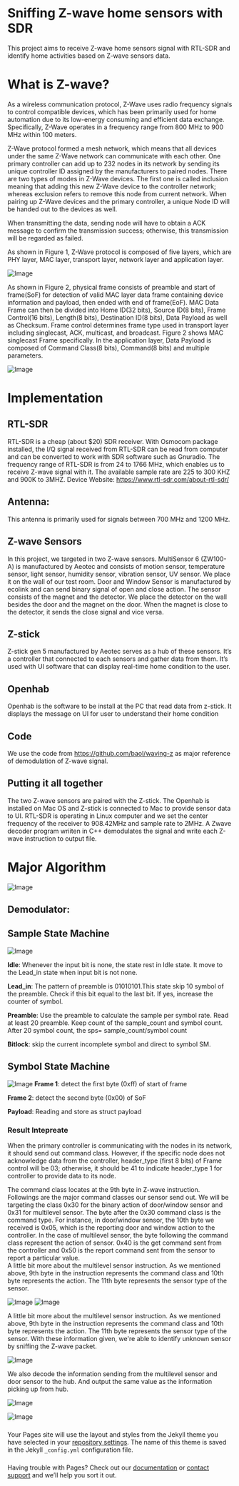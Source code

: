 # Sniffing Z-wave home sensors with SDR

This project aims to receive Z-wave home sensors signal with RTL-SDR and identify home activities based on Z-wave sensors data. 

# What is Z-wave? 

As a wireless communication protocol, Z-Wave uses radio frequency signals to control compatible devices, which has been primarily used for home automation due to its low-energy consuming and efficient data exchange. Specifically, Z-Wave operates in a frequency range from 800 MHz to 900 MHz within 100 meters.

Z-Wave protocol formed a mesh network, which means that all devices under the same Z-Wave network can communicate with each other. One primary controller can add up to 232 nodes in its network by sending its unique controller ID assigned by the manufacturers to paired nodes. There are two types of modes in Z-Wave devices. The first one is called inclusion meaning that adding this new Z-Wave device to the controller network; whereas exclusion refers to remove this node from current network. When pairing up Z-Wave devices and the primary controller, a unique Node ID will be handed out to the devices as well. 

When transmitting the data, sending node will have to obtain a ACK message to confirm the transmission success; otherwise, this transmission will be regarded as failed.
 
As shown in Figure 1, Z-Wave protocol is composed of five layers, which are PHY layer, MAC layer, transport layer, network layer and application layer. 

![Image](./images/1.jpg) 


As shown in Figure 2, physical frame consists of preamble and start of frame(SoF) for detection of valid MAC layer data frame containing device information and payload, then ended with end of frame(EoF). MAC Data Frame can then be divided into Home ID(32 bits), Source ID(8 bits), Frame Control(16 bits), Length(8 bits), Destination ID(8 bits), Data Payload as well as Checksum. Frame control determines frame type used in transport layer including singlecast, ACK, multicast, and broadcast. Figure 2 shows MAC singlecast Frame specifically. In the application layer, Data Payload is composed of Command Class(8 bits), Command(8 bits) and multiple parameters. 

![Image](./images/2.jpg) 

# Implementation
## RTL-SDR
RTL-SDR is a cheap (about $20) SDR receiver. With Osmocom package installed, the I/Q signal received from RTL-SDR can be read from computer and can be converted to work with SDR software such as Gnuradio. 
The frequency range of RTL-SDR is from 24 to 1766 MHz, which enables us to receive Z-wave signal with it. The available sample rate are 225 to 300 KHZ  and 900K to 3MHZ. 
Device Website: https://www.rtl-sdr.com/about-rtl-sdr/
## Antenna:
This antenna is primarily used for signals between 700 MHz and 1200 MHz.
## Z-wave Sensors
In this project, we targeted in two Z-wave sensors.
MultiSensor 6 (ZW100-A) is manufactured by Aeotec and consists of motion sensor, temperature sensor, light sensor, humidity sensor, vibration sensor, UV sensor. We place it on the wall of our test room.
Door and Window Sensor is manufactured by ecolink and can send binary signal of open and close action. The sensor consists of the magnet and the detector. We place the detector on the wall besides the door and the magnet on the door. When the magnet is close to the detector, it sends the close signal and vice versa. 
## Z-stick
Z-stick gen 5 manufactured by Aeotec serves as a hub of these sensors. It’s a controller that connected to each sensors and gather data from them. It’s used with UI software that can display real-time home condition to the user. 
## Openhab
Openhab is the software to be install at the PC that read data from z-stick. It displays the message on UI for user to understand their home condition
## Code
We use the code from https://github.com/baol/waving-z as major reference of demodulation of Z-wave signal.
## Putting it all together
The two Z-wave sensors are paired with the Z-stick. The Openhab is installed on Mac OS and Z-stick is connected to Mac to provide sensor data to UI. RTL-SDR is operating in Linux computer and we set the center frequency of the receiver to 908.42MHz and sample rate to 2MHz. A Zwave decoder program wriiten in C++ demodulates the signal and write each Z-wave instruction to output file.

# Major Algorithm
![Image](./images/3.jpg) 
## Demodulator:
## Sample State Machine
![Image](./images/SM1.png) 

**Idle**: Whenever the input bit is none, the state rest in Idle state. It move to the Lead_in state when input bit is not none.

**Lead_in**: The pattern of preamble is 01010101.This state skip 10 symbol of the preamble. Check if this bit equal to the last bit. If yes, increase the counter of symbol. 

**Preamble**: Use the preamble to calculate the sample per symbol rate. Read at least 20 preamble. Keep count of the sample_count and symbol count. After 20 symbol count, the sps= sample_count/symbol count

**Bitlock**: skip the current incomplete symbol and direct to symbol SM. 

## Symbol State Machine
![Image](./images/SM2.png) 
**Frame 1**: detect the first byte (0xff) of start of frame 

**Frame 2**: detect the second byte (0x00) of SoF

**Payload**: Reading and store as struct payload 


### Result Intepreate 


When the primary controller is communicating with the nodes in its network, it should send out command class. However, if the specific node does not acknowledge data from the controller, header_type (first 8 bits) of Frame control will be 03; otherwise, it should be 41 to indicate header_type 1 for controller to provide data to its node. 

The command class locates at the 9th byte in Z-wave instruction. Followings are the major command classes our sensor send out. We will be targeting the class 0x30 for the binary action of door/window sensor and 0x31 for multilevel sensor.  The byte after the 0x30 command class is the command type. For instance, in door/window sensor, the 10th byte we received is 0x05, which is the reporting door and window action to the controller. In the case of multilevel sensor, the byte following the command class represent the action of sensor. 0x40 is the get command sent from the controller and 0x50 is the report command sent from the sensor to report a particular value.  
A little bit more about the multilevel sensor instruction. As we mentioned above, 9th byte in the instruction represents the command class and 10th byte represents the action. The 11th byte represents the sensor type of the sensor. 

![Image](./images/command_class.jpg) 
![Image](./images/command_type.jpg) 

A little bit more about the multilevel sensor instruction. As we mentioned above, 9th byte in the instruction represents the command class and 10th byte represents the action. The 11th byte represents the sensor type of the sensor. With these information given, we're able to identify unknown sensor by sniffing the Z-wave packet.

![Image](./images/sensor_type.jpg)  

We also decode the information sending from the multilevel sensor and door sensor to the hub. And output the same value as the information picking up from hub. 

![Image](./images/temp.jpg) 

![Image](./images/door.png) 



###  

Your Pages site will use the layout and styles from the Jekyll theme you have selected in your [repository settings](https://github.com/UCLA-ECE209AS-2018W/Yaying-Yueyang/settings). The name of this theme is saved in the Jekyll `_config.yml` configuration file.

### 

Having trouble with Pages? Check out our [documentation](https://help.github.com/categories/github-pages-basics/) or [contact support](https://github.com/contact) and we’ll help you sort it out.
